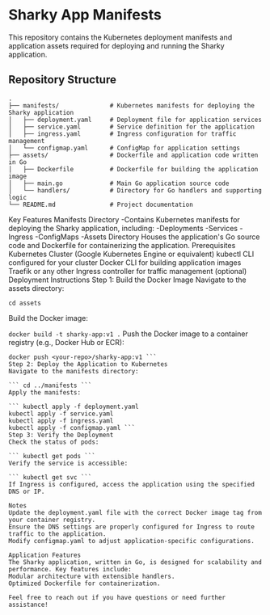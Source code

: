 # Sharky App Manifests

This repository contains the Kubernetes deployment manifests and application assets required for deploying and running the Sharky application.

## Repository Structure

```
.
├── manifests/              # Kubernetes manifests for deploying the Sharky application
│   ├── deployment.yaml     # Deployment file for application services
│   ├── service.yaml        # Service definition for the application
│   ├── ingress.yaml        # Ingress configuration for traffic management
│   └── configmap.yaml      # ConfigMap for application settings
├── assets/                 # Dockerfile and application code written in Go
│   ├── Dockerfile          # Dockerfile for building the application image
│   ├── main.go             # Main Go application source code
│   └── handlers/           # Directory for Go handlers and supporting logic
└── README.md               # Project documentation
```
Key Features
Manifests Directory
-Contains Kubernetes manifests for deploying the Sharky application, including:
  -Deployments
  -Services
  -Ingress
  -ConfigMaps
  -Assets Directory
Houses the application's Go source code and Dockerfile for containerizing the application.
Prerequisites
Kubernetes Cluster (Google Kubernetes Engine or equivalent)
kubectl CLI configured for your cluster
Docker CLI for building application images
Traefik or any other Ingress controller for traffic management (optional)
Deployment Instructions
Step 1: Build the Docker Image
Navigate to the assets directory:

``` cd assets ```

Build the Docker image:

``` docker build -t sharky-app:v1 . ```
Push the Docker image to a container registry (e.g., Docker Hub or ECR):

``` docker tag sharky-app:v1 <your-repo>/sharky-app:v1 
docker push <your-repo>/sharky-app:v1 ```
Step 2: Deploy the Application to Kubernetes
Navigate to the manifests directory:

``` cd ../manifests ```
Apply the manifests:

``` kubectl apply -f deployment.yaml
kubectl apply -f service.yaml
kubectl apply -f ingress.yaml
kubectl apply -f configmap.yaml ```
Step 3: Verify the Deployment
Check the status of pods:

``` kubectl get pods ```
Verify the service is accessible:

``` kubectl get svc ```
If Ingress is configured, access the application using the specified DNS or IP.

Notes
Update the deployment.yaml file with the correct Docker image tag from your container registry.
Ensure the DNS settings are properly configured for Ingress to route traffic to the application.
Modify configmap.yaml to adjust application-specific configurations.

Application Features
The Sharky application, written in Go, is designed for scalability and performance. Key features include:
Modular architecture with extensible handlers.
Optimized Dockerfile for containerization.

Feel free to reach out if you have questions or need further assistance!

